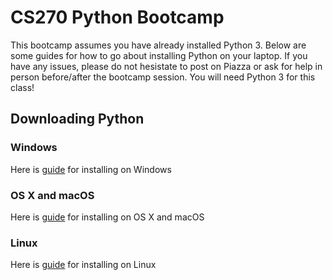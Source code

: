 # CS270 Python Bootcamp

This bootcamp assumes you have already installed Python 3. Below are some guides for how to go about installing Python on your laptop. If you have any issues, please do not hesistate to post on Piazza or ask for help in person before/after the bootcamp session. You will need Python 3 for this class!

## Downloading Python

### Windows

Here is [guide](https://realpython.com/installing-python/#windows) for installing on Windows

### OS X and macOS

Here is [guide](https://realpython.com/installing-python/#macos-mac-os-x) for installing on OS X and macOS

### Linux

Here is [guide](https://realpython.com/installing-python/#linux) for installing on Linux
